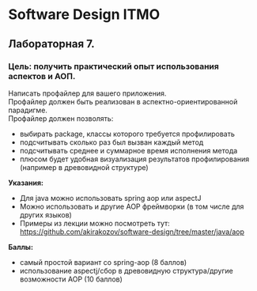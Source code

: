 # Software Design ITMO

## Лабораторная 7. 

### Цель: получить практический опыт использования аспектов и АОП. 

Написать профайлер для вашего приложения.  
Профайлер должен быть реализован в аспектно-ориентированной парадигме.  
Профайлер должен позволять:
-	выбирать package, классы которого требуется профилировать
-	подсчитывать сколько раз был вызван каждый метод
-	подсчитывать среднее и суммарное время исполнения метода
-	плюсом будет удобная визуализация результатов профилирования (например в древовидной структуре) 
 
**Указания:**
-	Для java можно использовать spring aop или aspectJ
-	Можно использовать и другие AOP фреймворки (в том числе для других языков)
-	Примеры из лекции можно посмотреть тут: https://github.com/akirakozov/software-design/tree/master/java/aop

**Баллы:**
- самый простой вариант со spring-aop (8 баллов)
-	использование aspectj/сбор в древовидную структура/другие возможности AOP (10 баллов) 
